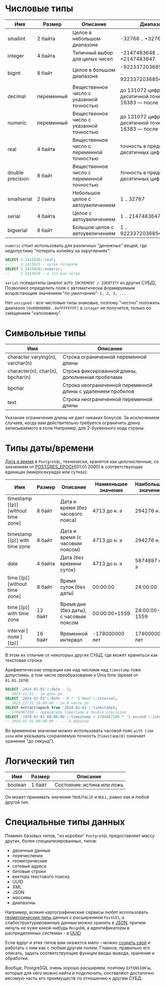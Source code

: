 # Числовые типы

| Имя              | Размер     | Описание                                  | Диапазон                                              |
|------------------|------------|-------------------------------------------|-------------------------------------------------------|
| smallint         | 2 байта    | Целое в небольшом диапазоне               | -32768 .. +32767                                      |
| integer          | 4 байта    | Типичный выбор для целых чисел            | -2147483648 .. +2147483647                            |
| bigint           | 8 байт     | Целое в большом диапазоне                 | -9223372036854775808 .. 9223372036854775807           |
| decimal          | переменный | Вещественное число с указанной точностью  | до 131072 цифр до десятичной точки и до 16383 — после |
| numeric          | переменный | Вещественное число с указанной точностью  | до 131072 цифр до десятичной точки и до 16383 — после |
| real             | 4 байта    | Вещественное число с переменной точностью | точность в пределах 6 десятичных цифр                 |
| double precision | 8 байт     | Вещественное число с переменной точностью | точность в пределах 15 десятичных цифр                |
| smallserial      | 2 байта    | Небольшое целое с автоувеличением         | 1 .. 32767                                            |
| serial           | 4 байта    | Целое с автоувеличением                   | 1 .. 2147483647                                       |
| bigserial        | 8 байт     | Большое целое с автоувеличением           | 1 .. 9223372036854775807                              |

`numeric` стоит использовать для различных "денежных" вещей, где недопустимо "потерять копейку на округлениях":

```sql
SELECT 3.1415926::real;
--     3.1415925 - чуток потеряли
SELECT 3.1415926::numeric;
--     3.1415926 - а тут все четко
```

`serial`-псевдотипы (аналог `AUTO_INCREMENT / IDENTITY` из других СУБД),
Позволяют определить поля с автоматически формируемым возрастающим значением "по умолчанию": `1, 2, 3, ...`

Нет `unsigned` - все числовые типы знаковые, поэтому "честно" положить диапазон `[0x00000000..0xFFFFFFFF]` в `integer` не получится,
только со смещением "наполовину"

# Символьные типы

| Имя                                 | Описание                                               |
|-------------------------------------|--------------------------------------------------------|
| character varying(n), varchar(n)    | Строка ограниченной переменной длины                   |
| character(n), char(n), bpchar(n)    | Строка фиксированной длины, дополненная пробелами      |
| bpchar                              | Строка неограниченной переменной длины с удалением пробелов |
| text                                | Строка неограниченной переменной длины                 |

Указание ограничения длины не дает никаких бонусов.
За исключением случаев, когда вам действительно требуется ограничить длину записываемого в поле
Например, для 2-буквенного кода страны.

# Типы даты/времени

[Дата и время](https://postgrespro.ru/docs/postgresql/16/datatype-datetime) в `PostgreSQL`, технически, хранятся как целочисленные,
со значением от [POSTGRES_EPOCH](https://github.com/postgres/postgres/blob/871fe4917e1e92304bdcc2ab779de7416492c6de/src/include/datatype/timestamp.h#L235)(01.01.2000) в соответствующих единицах (микросекундах или сутках):

| Имя                                 | Размер  | Описание                               | Наименьшее значение | Наибольшее значение | Точность       |
|-------------------------------------|---------|----------------------------------------|---------------------|---------------------|----------------|
| timestamp [(p)] [without time zone] | 8 байт  | Дата и время (без часового пояса)      | 4713 до н. э        | 294276 н. э         | 1 микросекунда |
| timestamp [(p)] with time zone      | 8 байт  | Дата и время (с часовым поясом)        | 4713 до н. э        | 294276 н. э         | 1 микросекунда |
| date                                | 4 байта | Дата (без времени суток)               | 4713 до н. э        | 5874897 н. э        | 1 день         |
| time [(p)] [without time zone]      | 8 байт  | Время суток (без даты)                 | 00:00:00            | 24:00:00            | 1 микросекунда |
| time [(p)] with time zone           | 12 байт | Время дня (без даты), с часовым поясом | 00:00:00+1559       | 24:00:00-1559       | 1 микросекунда |
| interval [ поля ] [(p)]             | 16 байт | Временной интервал                     | -178000000 лет      | 178000000 лет       | 1 микросекунда |

В этом их отличие от некоторых других СУБД, где  может храниться как текстовая строка.

Арифметические операции как над числами над `timestamp` тоже допустимы, в том числе преобразование к Unix time (время от `01.01.1970`)

```sql
SELECT '2024-01-01'::date - 1;
-- 2023-12-31 - за день до
SELECT '2024-01-01'::date - 8 * '1 hour'::interval;
-- 2023-12-31 16:00:00 - за 8 часов до
SELECT extract(epoch from '2024-01-01'::timestamp);
-- 1704067200 - превратили timestamp в double precision
SELECT '1970-01-01 00:00:00'::timestamp + 1704067200 * '1 second'::interval;
-- 2024-01-01 00:00:00 - ... и обратно
```

Во временном значении можно использовать часовой пояс `with time zone`
или указывать сохраняемую точность (`timestamp(0)` означает хранение "до секунд").

# Логический тип

| Имя     | Размер | Описание                   |
|---------|--------|----------------------------|
| boolean | 1 байт | Состояние: истина или ложь |

Он может принимать значения `TRUE`/`FALSE` и `NULL`, равно как и любой другой тип.


# Специальные типы данных

Помимо базовых типов, "из коробки" `PostgreSQL` предоставляет массу других, более специализированных, типов:

- двоичные данные
- перечисления
- геометрические
- сетевые адреса
- битовые строки
- вектора текстового поиска
- UUID
- XML
- JSON
- массивы
- диапазоны

Например, всякие картографические сервисы любят использовать [геометрические типы](https://postgrespro.ru/docs/postgresql/16/datatype-geometric) данных с расширением `PostGIS`,
а слабоструктурированные данные можно хранить в [JSON](https://postgrespro.ru/docs/postgresql/16/datatype-json), причем ничуть не хуже какой-нибудь `MongoDB`,
а идентификаторы в распределенных системах - в [UUID](https://postgrespro.ru/docs/postgresql/16/datatype-uuid).

Если вдруг и этих типов вам окажется мало – можно [создать свой](https://postgrespro.ru/docs/postgresql/16/sql-createtype) и работать с ним как с любым другим полем.
Главное, правильно его описать, задать соответствующие функции ввода-вывода, хранения и обработки.

Вообще, PostgreSQL очень хорошо расширяем, поэтому `EXTENSION`'ы, которые для него можно найти и подключить,
составляют достаточно весомую часть его преимуществ по отношению к другим СУБД.
